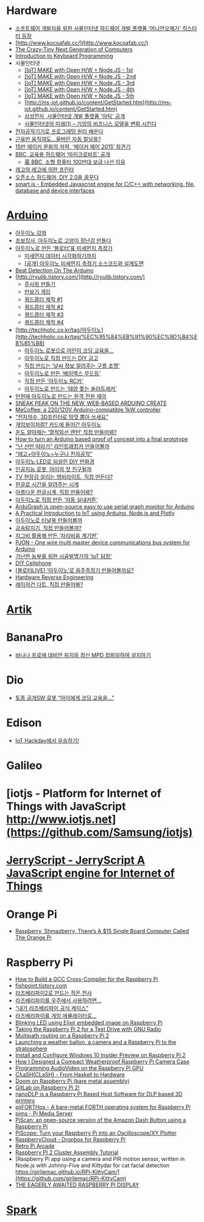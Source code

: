  Hardware
========
* [소프트웨어 개발자를 위한 사물인터넷 하드웨어 개발 플랫폼 ‘어니언오메가’ 킥스타터 등장](http://besuccess.com/2015/04/onion-omega-is-a-hardware-development-platform-designed-specifically-for-software-developer/)
* [http://www.kocoafab.cc/](http://www.kocoafab.cc/)
* [The Crazy-Tiny Next Generation of Computers](https://medium.com/backchannel/the-crazy-tiny-next-generation-of-computers-17e89e472839)
* [Introduction to Keyboard Programming](https://www.massdrop.com/article/introduction-to-keyboard-programming)
* 사물인터넷
  * [[IoT] MAKE with Open H/W + Node.JS - 1st](http://www.slideshare.net/rippertnt/iot-make-with-open-hw-nodejs-1st)
  * [[IoT] MAKE with Open H/W + Node.JS - 2nd](http://www.slideshare.net/rippertnt/iot-make-with-open-hw-nodejs-2nd)
  * [[IoT] MAKE with Open H/W + Node.JS - 3rd](http://www.slideshare.net/rippertnt/iot-make-with-open-hw-nodejs-3rd)
  * [[IoT] MAKE with Open H/W + Node.JS - 4th](http://www.slideshare.net/rippertnt/iot-make-with-open-hw-nodejs-4th)
  * [[IoT] MAKE with Open H/W + Node.JS - 5th](http://www.slideshare.net/rippertnt/iot-make-with-open-hw-nodejs-5th)
  * [http://ms-iot.github.io/content/GetStarted.htm](http://ms-iot.github.io/content/GetStarted.htm)
  * [삼성전자, 사물인터넷 개발 플랫폼 '아틱' 공개](http://www.huffingtonpost.kr/2015/05/13/story_n_7271038.html)
  * [사물인터넷의 미래(1) – 기업의 비즈니스 모델을 변화 시킨다](http://www.venturesquare.net/585921)
* [전자공작기기로 프로그래밍 원리 배운다](http://techholic.co.kr/archives/33574)
* [근육만 움직여도…울버린 자동 칼날을?](http://techholic.co.kr/archives/34258)
* [15만 메이커 문화의 저력, ‘메이커 페어 2015′ 참관기](http://besuccess.com/2015/06/maker-faire-bay-area-2015/)
* [BBC, 교육용 하드웨어 ‘마이크로비트’ 공개](http://www.bloter.net/archives/231901)
  * [英 BBC, 소형 컴퓨터 100만대 보급 나선 이유](http://techholic.co.kr/archives/36511)
* [레고의 레고에 의한 프린터](http://techholic.co.kr/archives/36151)
* [오픈소스 하드웨어, DIY 2.0을 꿈꾸다](http://www.bloter.net/archives/233783)
* [smart.js - Embedded Javascript engine for C/C++ with networking, file, database and device interfaces](https://github.com/cesanta/smart.js)

# [Arduino](http://www.arduino.cc)
* [아두이노 강좌](http://studymake.tistory.com/113)
* [초보집사, 아두이노로 고양이 장난감 만들다](http://www.bloter.net/archives/225070)
* [아두이노로 만든 ‘블로터’표 미세먼지 측정기](http://www.bloter.net/archives/225362)
  * [미세먼지 데이터 시각화하기까지](http://www.bloter.net/archives/225455)
  * [[공개] 아두이노 미세먼지 측정기 소스코드와 설계도면](http://www.bloter.net/archives/225462)
* [Beat Detection On The Arduino](http://dpeckett.com/beat-detection-on-the-arduino)
* [http://ryulib.tistory.com/](http://ryulib.tistory.com/)
  * [주사위 만들기](http://ryulib.tistory.com/370)
  * [만보기 게임](http://ryulib.tistory.com/372)
  * [쿼드콥터 제작 #1](http://ryulib.tistory.com/376)
  * [쿼드콥터 제작 #2](http://ryulib.tistory.com/377)
  * [쿼드콥터 제작 #3](http://ryulib.tistory.com/378)
  * [쿼드콥터 제작 #4](http://ryulib.tistory.com/379)
* [http://techholic.co.kr/tag/아두이노](http://techholic.co.kr/tag/%EC%95%84%EB%91%90%EC%9D%B4%EB%85%B8)
  * [아두이노 로봇으로 어린이 코딩 교육을…](http://techholic.co.kr/archives/32378)
  * [아두이노로 직접 만드는 DIY 금고](http://techholic.co.kr/archives/32457)
  * [직접 만드는 ‘날씨 정보 알려주는 구름 조명’](http://techholic.co.kr/archives/32716)
  * [아두이노로 만든 ‘베이맥스 무드등’](http://techholic.co.kr/archives/33005)
  * [직접 만든 ‘아두이노 RC카’](http://techholic.co.kr/archives/33449)
  * [아두이노로 만드는 ‘태양 쫓는 솔라트래커’](http://techholic.co.kr/archives/33803)
* [만원에 아두이노로 만드는 원격 전원 제어](http://angeliot.blogspot.kr/2015/05/blog-post.html?spref=fb)
* [SNEAK PEAK ON THE NEW, WEB-BASED ARDUINO CREATE](http://blog.arduino.cc/2015/05/05/sneak-peak-arduino-create/)
* [MeCoffee: a 220/120V Arduino-compatible 1kW controller](https://mecoffee.nl/)
* [“전자의수, 3D프린터로 맘껏 뽑아 쓰세요”](http://www.bloter.net/archives/228707)
* [게임보이처럼? 카드에 들어간 아두이노](http://techholic.co.kr/archives/33403)
* [온도 알아채는 ‘열적외선 랜턴’ 직접 만들어봐?](http://techholic.co.kr/archives/34209)
* [How to turn an Arduino based proof of concept into a final prototype](http://digitaljunky.io/how-to-turn-an-arduino-based-proof-of-concept-into-a-final-prototype/)
* [“난 선만 따라가” 라인트래킹카 만들어볼까](http://techholic.co.kr/archives/34544)
* [“레고+아두이노=누구나 전자공작”](http://techholic.co.kr/archives/35110)
* [아두이노·LED로 되살린 DIY 만화경](http://techholic.co.kr/archives/35307)
* [인공지능 로봇, 아이의 첫 친구될까](http://techholic.co.kr/archives/35592)
* [TV 현장감 살리는 앰비라이트, 직접 만든다?](http://techholic.co.kr/archives/35744)
* [한글로 시간을 알려주는 시계](http://www.earlyadopter.co.kr/59409)
* [아름다운 한글시계, 직접 만들어봐?](http://techholic.co.kr/archives/36180)
* [아두이노로 직접 만든 ‘자동 실내커튼’](http://techholic.co.kr/archives/36393)
* [ArduGraph is open-source easy to use serial graph monitor for Arduino](http://www.open-electronics.org/guest_projects/ardugraph/)
* [A Practical Introduction to IoT using Arduino, Node.js and Plotly](http://adilmoujahid.com/posts/2015/07/practical-introduction-iot-arduino-nodejs-plotly/)
* [아두이노로 터널북 만들어볼까](http://techholic.co.kr/archives/36908)
* [금속탐지기, 직접 만들어볼까?](http://techholic.co.kr/archives/37490)
* [지그비 활용해 만든 ‘자리비움 계기판’](http://techholic.co.kr/archives/37386)
* [PJON - One wire multi master device communications bus system for Arduino](https://github.com/gioblu/PJON)
* [가난한 농부를 위한 시골발명가의 ‘IoT 닭장’](http://www.bloter.net/archives/235853)
* [DIY Cellphone](http://web.media.mit.edu/~mellis/cellphone/)
* [[블로터LIVE] ‘아두이노’로 음주측정기 만들어볼까요?](http://www.bloter.net/archives/235937)
* [Hardware Reverse Engineering](http://security.cs.rpi.edu/courses/hwre-spring2014/)
* [레이저건 다트, 직접 만들어봐?](http://techholic.co.kr/archives/38997)

# [Artik](https://www.artik.io/)

# BananaPro
* [바나나 프로에 데비안 위지와 최신 MPD 컴파일하여 설치하기](http://clien.net/cs2/bbs/board.php?bo_table=lecture&wr_id=284390)

# Dio
* [토종 공개SW 로봇 “아이에게 코딩 교육을…”](http://techholic.co.kr/archives/33041)

# Edison
* [IoT Hackday에서 우승하기!](http://readme.skplanet.com/?p=10590)

# Galileo

# [iotjs - Platform for Internet of Things with JavaScript http://www.iotjs.net](https://github.com/Samsung/iotjs)

# [JerryScript - JerryScript A JavaScript engine for Internet of Things](http://samsung.github.io/jerryscript/)

# Orange Pi
* [Raspberry, Shmazberry, There’s A $15 Single Board Computer Called The Orange Pi](http://techcrunch.com/2015/09/07/raspberry-shmazberry-theres-a-15-single-board-computer-called-the-orange-pi/)

# Raspberry Pi
* [How to Build a GCC Cross-Compiler for the Raspberry Pi](http://blog.felipe.rs/2015/01/20/how-to-build-a-gcc-cross-compiler-for-the-raspberrypi/)
* [fishpoint.tistory.com](http://fishpoint.tistory.com/category/%EA%B0%9C%EB%B0%9C%EC%9E%90/Raspberry%20Pi)
* [라즈베리파이2로 만드는 작은 천사](http://angeliot.blogspot.kr/2015/04/2.html?spref=fb)
* [라즈베리파이를 우주에서 사용하려면…](http://techholic.co.kr/archives/34048)
* [“내가 라즈베리파이 공식 케이스”](http://techholic.co.kr/archives/35245)
* [라즈베리파이를 게임 에뮬레이터로…](http://techholic.co.kr/archives/38735)
* [Blinking LED using Elixir embedded image on Raspberry Pi](http://www.zohaib.me/blinking-led-using-elixir-embedded-image-for-raspberry-pi/)
* [Taking the Raspberry Pi 2 for a Test Drive with GNU Radio](http://www.rs-online.com/designspark/electronics/eng/blog/taking-the-raspberry-pi-2-for-a-test-drive-with-gnu-radio-2)
* [Multipath routing on a Raspberry Pi 2](http://www.whizzy.org/2015/05/multipathrouting-rasppi2/)
* [Launching a weather ballon, a camera and a Raspberry Pi to the stratosphere](https://blog.pinterjann.is/?p=504)
* [Install and Configure Windows 10 Insider Preview on Raspberry Pi 2](https://www.thurrott.com/windows/windows-10/3492/install-and-configure-windows-10-insider-preview-on-raspberry-pi-2)
* [How I Designed a Compact Weatherproof Raspberry Pi Camera Case](https://tinkererblog.wordpress.com/2015/07/28/how-i-designed-a-compact-weatherproof-raspberry-pi-case/)
* [Programming AudioVideo on the Raspberry Pi GPU](http://jan.newmarch.name/RPi/)
* [CλaSH(CLaSH) - From Haskell to Hardware](http://www.clash-lang.org/)
* [Doom on Raspberry Pi (bare metal assembly)](https://www.youtube.com/watch?v=jeHtktKtGYQ)
* [GitLab on Raspberry Pi 2!](https://about.gitlab.com/2015/04/21/gitlab-on-raspberry-pi-2/)
* [nanoDLP is a Raspberry Pi Based Host Software for DLP based 3D printers](http://www.nanodlp.com/)
* [pijFORTHos - A bare-metal FORTH operating system for Raspberry Pi](https://github.com/organix/pijFORTHos)
* [pims - Pi Media Server](https://github.com/jpswade/pims)
* [PiScan: an open-source version of the Amazon Dash Button using a Raspberry Pi](http://denis.papathanasiou.org/2015/05/30/piscan-an-open-source-version-of-the-amazon-dash-button-using-a-raspberry-pi/)
* [PiScope: Turn your Raspberry Pi into an Oscilloscope/XY Plotter](https://github.com/ankitaggarwal011/PiScope)
* [RaspberryCloud - Dropbox for Raspberry Pi](https://github.com/JaredMHall/RaspberryCloud)
* [Retro Pi Arcade](http://timleland.com/retro-arcade/)
* [Raspberry PI 2 Cluster Assembly Tutorial](https://pocketcluster.wordpress.com/2015/08/16/free-schematic-raspberry-pi-2-cluster-assembly-tutorial/)
* [Raspberry Pi app using a camera and PIR motion sensor, written in Node.js with Johnny-Five and Kittydar for cat facial detection https://girliemac.github.io/RPi-KittyCam/](https://github.com/girliemac/RPi-KittyCam)
* [THE EAGERLY AWAITED RASPBERRY PI DISPLAY](https://www.raspberrypi.org/blog/the-eagerly-awaited-raspberry-pi-display/)

# [Spark](http://www.spark.io)